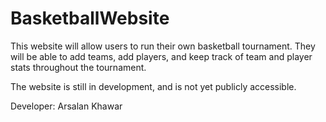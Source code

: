 # BasketballWebsite
This website will allow users to run their own basketball tournament. They will be able to add teams, add players, and keep track of team and player stats throughout the tournament.

The website is still in development, and is not yet publicly accessible.

Developer: Arsalan Khawar
